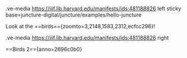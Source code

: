 .ve-media https://iiif.lib.harvard.edu/manifests/ids:481188826 left sticky base=juncture-digital/juncture/examples/hello-juncture 

Look at the ==birds=={zoomto=3,2148,1583,2312,ecfcc296}!

.ve-media https://iiif.lib.harvard.edu/manifests/ids:481188826 right

==Birds 2=={anno=2696c0b0}
